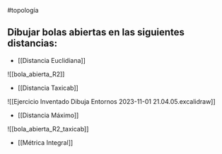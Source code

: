 #topología 
## Dibujar bolas abiertas en las siguientes distancias:

- [[Distancia Euclidiana]]

![[bola_abierta_R2]]

-  [[Distancia Taxicab]]

![[Ejercicio Inventado Dibuja Entornos 2023-11-01 21.04.05.excalidraw]]

- [[Distancia Máximo]]

![[bola_abierta_R2_taxicab]]

- [[Métrica Integral]]